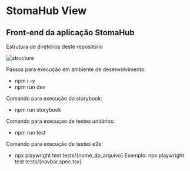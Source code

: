 # StomaHub View

## Front-end da aplicação StomaHub

Estrutura de diretórios deste repositório

![structure](https://github.com/user-attachments/assets/1d12f05c-6287-4c8a-8667-1f1e3b46b085)

Passos para execução em ambiente de desenvolvimento:
  - npm i -y
  - npm run dev

Comando para execução do storybook:
  - npm run storybook

Comando para execuçao de testes unitários:
  - npm run test

Comando para execução de testes e2e:
  - npx playwright test tests/{nome_do_arquivo}
          Exemplo: npx playwright test tests/{navbar.spec.tsx}
